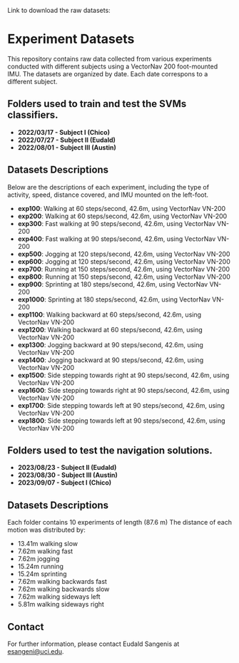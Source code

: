 Link to download the raw datasets:

# Experiment Datasets

This repository contains raw data collected from various experiments conducted with different subjects using a VectorNav 200 foot-mounted IMU. The datasets are organized by date. Each date correspons to a different subject.

## Folders used to train and test the SVMs classifiers.
- **2022/03/17 - Subject I (Chico)**
- **2022/07/27 - Subject II (Eudald)**
- **2022/08/01 - Subject III (Austin)**

## Datasets Descriptions

Below are the descriptions of each experiment, including the type of activity, speed, distance covered, and IMU mounted on the left-foot.

- **exp100**: Walking at 60 steps/second, 42.6m, using VectorNav VN-200
- **exp200**: Walking at 60 steps/second, 42.6m, using VectorNav VN-200
- **exp300**: Fast walking at 90 steps/second, 42.6m, using VectorNav VN-200
- **exp400**: Fast walking at 90 steps/second, 42.6m, using VectorNav VN-200
- **exp500**: Jogging at 120 steps/second, 42.6m, using VectorNav VN-200
- **exp600**: Jogging at 120 steps/second, 42.6m, using VectorNav VN-200
- **exp700**: Running at 150 steps/second, 42.6m, using VectorNav VN-200
- **exp800**: Running at 150 steps/second, 42.6m, using VectorNav VN-200
- **exp900**: Sprinting at 180 steps/second, 42.6m, using VectorNav VN-200
- **exp1000**: Sprinting at 180 steps/second, 42.6m, using VectorNav VN-200
- **exp1100**: Walking backward at 60 steps/second, 42.6m, using VectorNav VN-200
- **exp1200**: Walking backward at 60 steps/second, 42.6m, using VectorNav VN-200
- **exp1300**: Jogging backward at 90 steps/second, 42.6m, using VectorNav VN-200
- **exp1400**: Jogging backward at 90 steps/second, 42.6m, using VectorNav VN-200
- **exp1500**: Side stepping towards right at 90 steps/second, 42.6m, using VectorNav VN-200
- **exp1600**: Side stepping towards right at 90 steps/second, 42.6m, using VectorNav VN-200
- **exp1700**: Side stepping towards left at 90 steps/second, 42.6m, using VectorNav VN-200
- **exp1800**: Side stepping towards left at 90 steps/second, 42.6m, using VectorNav VN-200

## Folders used to test the navigation solutions.
- **2023/08/23 - Subject II (Eudald)**
- **2023/08/30 - Subject III (Austin)**
- **2023/09/07 - Subject I (Chico)**

## Datasets Descriptions
Each folder contains 10 experiments of length (87.6 m)
The distance of each motion was distributed by:
- 13.41m walking slow
- 7.62m walking fast
- 7.62m jogging
- 15.24m running
- 15.24m sprinting
- 7.62m walking backwards fast
- 7.62m walking backwards slow
- 7.62m walking sideways left
- 5.81m walking sideways right

## Contact

For further information, please contact Eudald Sangenis at esangeni@uci.edu.
